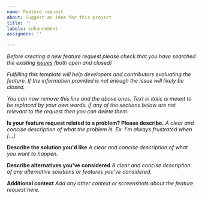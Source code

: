 ```yaml
---
name: Feature request
about: Suggest an idea for this project
title: ''
labels: enhancement
assignees: ''

---
```


*Before creating a new feature request please check that you have searched the existing [issues](https://github.com/proddy/EMS-ESP/issues) (both open and closed)*

*Fulfilling this template will help developers and contributors evaluating the feature. If the information provided is not enough the issue will likely be closed.*

*You can now remove this line and the above ones. Text in italic is meant to be replaced by your own words. If any of the sections below are not relevant to the request then you can delete them.*

**Is your feature request related to a problem? Please describe.**
*A clear and concise description of what the problem is. Ex. I'm always frustrated when [...]*

**Describe the solution you'd like**
*A clear and concise description of what you want to happen.*

**Describe alternatives you've considered**
*A clear and concise description of any alternative solutions or features you've considered.*

**Additional context**
*Add any other context or screenshots about the feature request here.*
